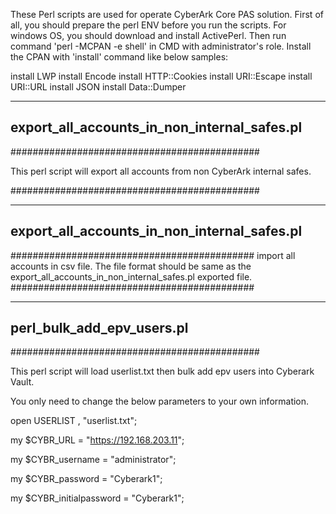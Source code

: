 These Perl scripts are used for operate CyberArk Core PAS solution.
First of all, you should prepare the perl ENV before you run the scripts.
For windows OS, you should download and install ActivePerl.
Then run command 'perl -MCPAN -e shell' in CMD with administrator's role.
Install the CPAN with 'install' command like below samples:

install LWP
install Encode
install HTTP::Cookies
install URI::Escape
install URI::URL
install JSON
install Data::Dumper

----------------------------------------------

export_all_accounts_in_non_internal_safes.pl
----------------------------------------------

#############################################

This perl script will export all accounts from non CyberArk internal safes.

#############################################


----------------------------------------------

export_all_accounts_in_non_internal_safes.pl
----------------------------------------------

############################################
import all accounts in csv file.
The file format should be same as the export_all_accounts_in_non_internal_safes.pl exported file.
############################################

----------------------------------------------

perl_bulk_add_epv_users.pl
----------------------------------------------

#############################################

This perl script will load userlist.txt then bulk add epv users into Cyberark Vault.

You only need to change the below parameters to your own information.

open USERLIST , "userlist.txt";

my $CYBR_URL = "https://192.168.203.11";

my $CYBR_username = "administrator";

my $CYBR_password = "Cyberark1";

my $CYBR_initialpassword = "Cyberark1";


